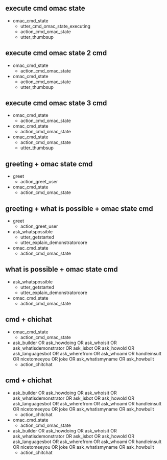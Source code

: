 ## execute cmd omac state
* omac_cmd_state
    - utter_cmd_omac_state_executing
    - action_cmd_omac_state
    - utter_thumbsup
    
## execute cmd omac state 2 cmd
* omac_cmd_state
    - action_cmd_omac_state
* omac_cmd_state
    - action_cmd_omac_state
    - utter_thumbsup
    
## execute cmd omac state 3 cmd
* omac_cmd_state
    - action_cmd_omac_state
* omac_cmd_state
    - action_cmd_omac_state
* omac_cmd_state
    - action_cmd_omac_state
    - utter_thumbsup

## greeting + omac state cmd
* greet
    - action_greet_user
* omac_cmd_state
    - action_cmd_omac_state
    
## greeting + what is possible + omac state cmd
* greet
    - action_greet_user   
* ask_whatspossible
    - utter_getstarted
    - utter_explain_demonstratorcore
* omac_cmd_state
    - action_cmd_omac_state

## what is possible + omac state cmd
* ask_whatspossible
    - utter_getstarted
    - utter_explain_demonstratorcore
* omac_cmd_state
    - action_cmd_omac_state
    
## cmd + chichat
* omac_cmd_state
    - action_cmd_omac_state
* ask_builder OR ask_howdoing OR ask_whoisit OR ask_whatisdemonstrator OR ask_isbot OR ask_howold OR ask_languagesbot OR ask_wherefrom OR ask_whoami OR handleinsult OR nicetomeeyou OR joke OR ask_whatismyname OR ask_howbuilt
    - action_chitchat
    
## cmd + chichat
* ask_builder OR ask_howdoing OR ask_whoisit OR ask_whatisdemonstrator OR ask_isbot OR ask_howold OR ask_languagesbot OR ask_wherefrom OR ask_whoami OR handleinsult OR nicetomeeyou OR joke OR ask_whatismyname OR ask_howbuilt
    - action_chitchat
* omac_cmd_state
    - action_cmd_omac_state
* ask_builder OR ask_howdoing OR ask_whoisit OR ask_whatisdemonstrator OR ask_isbot OR ask_howold OR ask_languagesbot OR ask_wherefrom OR ask_whoami OR handleinsult OR nicetomeeyou OR joke OR ask_whatismyname OR ask_howbuilt
    - action_chitchat
